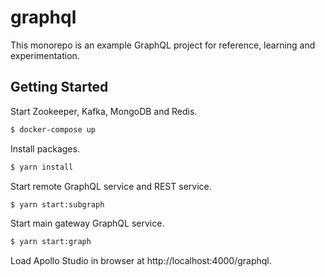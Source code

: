 # graphql

This monorepo is an example GraphQL project for reference, learning and experimentation.

## Getting Started

Start Zookeeper, Kafka, MongoDB and Redis.

```sh
$ docker-compose up
```

Install packages.

```sh
$ yarn install
```

Start remote GraphQL service and REST service.

```sh
$ yarn start:subgraph
```

Start main gateway GraphQL service.

```sh
$ yarn start:graph
```

Load Apollo Studio in browser at http://localhost:4000/graphql.
